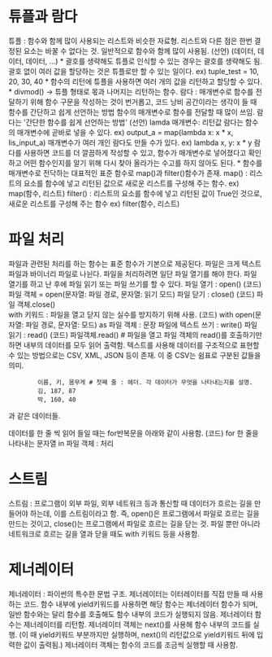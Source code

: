 # 튜플과 람다
튜플 : 함수와 함께 많이 사용되는 리스트와 비슷한 자료형. 리스트와 다른 점은 한번 결정된 요소는 바꿀 수 없다는 것.
    일반적으로 함수와 함께 많이 사용됨.
    (선언)
        (데이터, 데이터, 데이터, ...)
        * 괄호를 생략해도 튜플로 인식할 수 있는 경우는 괄호를 생략해도 됨.
          괄호 없이 여러 값을 할당하는 것은 튜플로만 할 수 있는 일이다. 
        ex) tuple_test = 10, 20, 30, 40
        * 함수의 리턴에 튜플을 사용하면 여러 개의 값을 리턴하고 할당할 수 있다. 
    * divmod() -> 튜플 형태로 몫과 나머지는 리턴하는 함수. 
람다 : 매개변수로 함수를 전달하기 위해 함수 구문을 작성하는 것이 번거롭고, 코드 낭비 공간이라는 생각이 들 때 함수를 간단하고 쉽게 선언하는 방법
    함수의 매개변수로 함수를 전달할 때 많이 쓰임. 
    람다는 '간단한 함수를 쉽게 선언하는 방법'
    (선언)
        lamda 매개변수: 리턴값
    람다는 함수의 매개변수에 곧바로 넣을 수 있다.
    ex) output_a = map(lambda x: x * x, lis_input_a)
    매개변수가 여러 개인 람다도 만들 수가 있다.
    ex) lambda x, y: x * y
    람다를 사용하면 코드를 더 깔끔하게 작성할 수 있고, 함수가 매개변수로 넣어졌다고 확인하고 어떤 함수인지를 알기 위해 다시 찾아 올라가는 수고를 하지 않아도 된다. 
    * 함수를 매개변수로 전닥하는 대표적인 표준 함수로 map()과 filter()함수가 존재. 
        map() : 리스트의 요소를 함수에 넣고 리턴된 값으로 새로운 리스트를 구성해 주는 함수. 
        ex) map(함수, 리스트)
        filter() : 리스트의 요소를 함수에 넣고 리턴된 값이 True인 것으로, 새로운 리스트를 구성해 주는 함수
        ex) filter(함수, 리스트)


# 파일 처리
파일과 관련된 처리를 하는 함수는 표준 함수가 기본으로 제공된다. 
파일은 크게 텍스트 파일과 바이너리 파일로 나뉜다. 
파일을 처리하려면 일단 파일 열기를 해야 한다. 파일 열기를 하고 난 후에 파일 읽기 또는 파일 쓰기를 할 수 있다. 
    파일 열기 : open()
    (코드) 파일 객체 = open(문자열: 파일 경로, 문자열: 읽기 모드)
    파일 닫기 : close()
    (코드) 파일 객체.close()   
    with 키워드 : 파일을 열고 닫지 않는 실수를 방지하기 위해 사용.
    (코드) with open(문자열: 파일 경로, 문자열: 모드) as 파일 객체 :
            문장
    파일에 텍스트 쓰기 : write()
    파일 읽기 : read()
    (코드) 파일객체.read() # 파일을 열고 파일 객체의 read()를 호출하기만 하면 내부의 데이터를 모두 읽어 출력함.
텍스트를 사용해 데이터를 구조적으로 표현할 수 있는 방법으로는 CSV, XML, JSON 등이 존재. 
이 중 CSV는 쉼표로 구분된 값들을 의미. 

            이름, 키, 몸무게 # 첫째 줄 : 헤더. 각 데이터가 무엇을 나타내는지를 설명. 
            김, 187, 87
            박, 160, 40 

과 같은 데이터들.

데이터를 한 줄 씩 읽어 들일 때는 for반복문을 아래와 같이 사용함.
(코드) for 한 줄을 나타내는 문자열 in 파일 객체 : 
            처리

# 스트림
스트림 : 프로그램이 외부 파일, 외부 네트워크 등과 통신할 때 데이터가 흐르는 길을 만들어야 하는데, 이를 스트림이라고 함. 
즉, open()은 프로그램에서 파일로 흐르는 길을 만드는 것이고, close()는 프로그램에서 파일로 흐르는 길을 닫는 것. 
파일 뿐만 아니라 네트워크로 흐르는 길을 열과 닫을 때도 with 키워드 등을 사용함.      

# 제너레이터 
제너레이터 : 파이썬의 특수한 문법 구조. 제너레이터는 이터레이터를 직접 만들 때 사용하는 코드. 함수 내부에 yield키워드를 사용하면 해당 함수는 제너레이터 함수가 되며, 일반 함수와는 달리 함수를 호출해도 함수 내부의 코드가 실행되지 않음. 
제너레이터 함수는 제너레이터를 리턴함. 
제너레이터 객체는 next()를 사용해 함수 내부의 코드를 실행. (이 때 yield키워드 부분까지만 실행하며, next()의 리턴값으로 yield키워드 뒤에 입력한 값이 출력됨.)
제너레이터 객체는 함수의 코드를 조금씩 실행할 때 사용함. 
